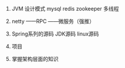 1. JVM 设计模式  mysql redis zookeeper  多线程

2. netty ——RPC ——微服务（强推）
3. Spring系列的源码 JDK源码 linux源码 



1. 项目
2. 掌握架构层面的知识

